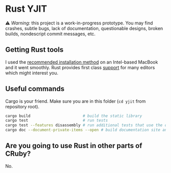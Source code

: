 # Rust YJIT

⚠️ *Warning:* this project is a work-in-progress prototype. You may find crashes,
subtle bugs, lack of documentation, questionable designs, broken builds,
nondescript commit messages, etc.

## Getting Rust tools

I used the [recommended installation method][rust-install] on an Intel-based
MacBook and it went smoothly. Rust provides first class [support][editor-tools]
for many editors which might interest you.

## Useful commands

Cargo is your friend. Make sure you are in this folder (`cd yjit` from
repository root).

```sh
cargo build                       # build the static library
cargo test                        # run tests
cargo test --features disassembly # run additional tests that use the optional libcapstone for verification
cargo doc --document-private-items --open # build documentation site and open it in your browser
```

## Are you going to use Rust in other parts of CRuby?

No.

[rust-install]: https://www.rust-lang.org/tools/install
[editor-tools]: https://www.rust-lang.org/tools
